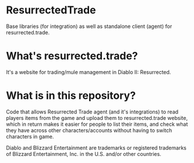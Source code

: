 # ResurrectedTrade

Base libraries (for integration) as well as standalone client (agent) for resurrected.trade.

# What's resurrected.trade?

It's a website for trading/mule management in Diablo II: Resurrected.

# What is in this repository?

Code that allows Resurrected Trade agent (and it's integrations) to read players items from the game and upload them to resurrected.trade website,
which in return makes it easier for people to list their items, and check what they have across other characters/accounts without having to 
switch characters in game.


Diablo and Blizzard Entertainment are trademarks or registered trademarks of Blizzard Entertainment, Inc. in the U.S. and/or other countries.
